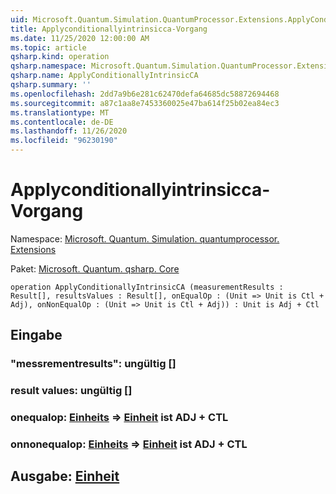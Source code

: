 ```yaml
---
uid: Microsoft.Quantum.Simulation.QuantumProcessor.Extensions.ApplyConditionallyIntrinsicCA
title: Applyconditionallyintrinsicca-Vorgang
ms.date: 11/25/2020 12:00:00 AM
ms.topic: article
qsharp.kind: operation
qsharp.namespace: Microsoft.Quantum.Simulation.QuantumProcessor.Extensions
qsharp.name: ApplyConditionallyIntrinsicCA
qsharp.summary: ''
ms.openlocfilehash: 2dd7a9b6e281c62470defa64685dc58872694468
ms.sourcegitcommit: a87c1aa8e7453360025e47ba614f25b02ea84ec3
ms.translationtype: MT
ms.contentlocale: de-DE
ms.lasthandoff: 11/26/2020
ms.locfileid: "96230190"
---
```

# <a name="applyconditionallyintrinsicca-operation"></a>Applyconditionallyintrinsicca-Vorgang

Namespace: [Microsoft. Quantum. Simulation. quantumprocessor. Extensions](xref:Microsoft.Quantum.Simulation.QuantumProcessor.Extensions)

Paket: [Microsoft. Quantum. qsharp. Core](https://nuget.org/packages/Microsoft.Quantum.QSharp.Core)




```qsharp
operation ApplyConditionallyIntrinsicCA (measurementResults : Result[], resultsValues : Result[], onEqualOp : (Unit => Unit is Ctl + Adj), onNonEqualOp : (Unit => Unit is Ctl + Adj)) : Unit is Adj + Ctl
```


## <a name="input"></a>Eingabe

### <a name="measurementresults--__invalidresult__"></a>"messrementresults": __ungültig <Result>__[]




### <a name="resultsvalues--__invalidresult__"></a>result values: __ungültig <Result>__[]




### <a name="onequalop--unit--unit--is-adj--ctl"></a>onequalop: [Einheits](xref:microsoft.quantum.lang-ref.unit) => [Einheit](xref:microsoft.quantum.lang-ref.unit)  ist ADJ + CTL




### <a name="onnonequalop--unit--unit--is-adj--ctl"></a>onnonequalop: [Einheits](xref:microsoft.quantum.lang-ref.unit) => [Einheit](xref:microsoft.quantum.lang-ref.unit)  ist ADJ + CTL





## <a name="output--unit"></a>Ausgabe: [Einheit](xref:microsoft.quantum.lang-ref.unit)

